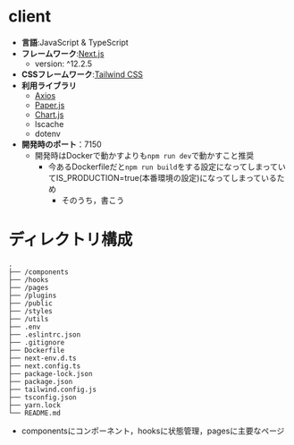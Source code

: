 # client

- **言語**:JavaScript & TypeScript
- **フレームワーク**:[Next.js](https://nextjs.org/)
    - version: ^12.2.5
- **CSSフレームワーク**:[Tailwind CSS](https://tailwindcss.com/)
- **利用ライブラリ**
  - [Axios](https://axios-http.com/)
  - [Paper.js](http://paperjs.org/)
  - [Chart.js](https://www.chartjs.org/)
  - lscache
  - dotenv
- **開発時のポート**：7150
  - 開発時はDockerで動かすよりも`npm run dev`で動かすこと推奨
    - 今あるDockerfileだと`npm run build`をする設定になってしまっていてIS_PRODUCTION=true(本番環境の設定)になってしまっているため
      - そのうち，書こう

# ディレクトリ構成

```
.
├── /components
├── /hooks
├── /pages
├── /plugins
├── /public
├── /styles
├── /utils
├── .env
├── .eslintrc.json
├── .gitignore
├── Dockerfile
├── next-env.d.ts
├── next.config.ts
├── package-lock.json
├── package.json
├── tailwind.config.js
├── tsconfig.json
├── yarn.lock
└── README.md
```
  - componentsにコンポーネント，hooksに状態管理，pagesに主要なページ